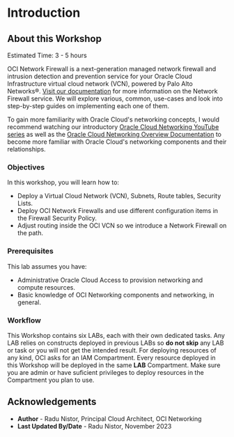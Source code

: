 # Introduction

## About this Workshop

Estimated Time: 3 - 5 hours

OCI Network Firewall is a next-generation managed network firewall and intrusion detection and prevention service for your Oracle Cloud Infrastructure virtual cloud network (VCN), powered by Palo Alto Networks®. [Visit our documentation](https://docs.oracle.com/en-us/iaas/Content/network-firewall/home.htm) for more information on the Network Firewall service. We will explore various, common, use-cases and look into step-by-step guides on implementing each one of them.

To gain more familiarity with Oracle Cloud's networking concepts, I would recommend watching our introductory [Oracle Cloud Networking YouTube series](https://youtu.be/mIYSgeX5FkM) as well as the [Oracle Cloud Networking Overview Documentation](https://docs.cloud.oracle.com/iaas/Content/Network/Concepts/overview.htm) to become more familiar with Oracle Cloud's networking components and their relationships.

### Objectives

In this workshop, you will learn how to:

* Deploy a Virtual Cloud Network (VCN), Subnets, Route tables, Security Lists.
* Deploy OCI Network Firewalls and use different configuration items in the Firewall Security Policy.
* Adjust routing inside the OCI VCN so we introduce a Network Firewall on the path.

### Prerequisites

This lab assumes you have:

* Administrative Oracle Cloud Access to provision networking and compute resources.
* Basic knowledge of OCI Networking components and networking, in general.

### Workflow

This Workshop contains six LABs, each with their own dedicated tasks. Any LAB relies on constructs deployed in previous LABs so **do not skip** any LAB or task or you will not get the intended result. 
For deploying resources of any kind, OCI asks for an IAM Compartment. Every resource deployed in this Workshop will be deployed in the same **LAB** Compartment. Make sure you are admin or have suficient privileges to deploy resources in the Compartment you plan to use.  

## Acknowledgements

* **Author** - Radu Nistor, Principal Cloud Architect, OCI Networking
* **Last Updated By/Date** - Radu Nistor, November 2023